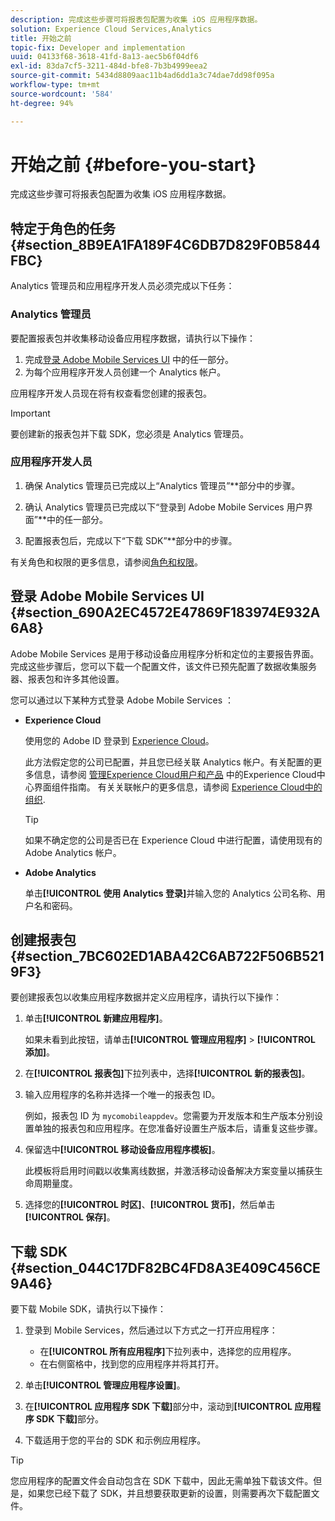 ```yaml
---
description: 完成这些步骤可将报表包配置为收集 iOS 应用程序数据。
solution: Experience Cloud Services,Analytics
title: 开始之前
topic-fix: Developer and implementation
uuid: 04133f68-3618-41fd-8a13-aec5b6f04df6
exl-id: 83da7cf5-3211-484d-bfe8-7b3b4999eea2
source-git-commit: 5434d8809aac11b4ad6dd1a3c74dae7dd98f095a
workflow-type: tm+mt
source-wordcount: '584'
ht-degree: 94%

---
```


# 开始之前 {#before-you-start}

完成这些步骤可将报表包配置为收集 iOS 应用程序数据。

## 特定于角色的任务 {#section_8B9EA1FA189F4C6DB7D829F0B5844FBC}

Analytics 管理员和应用程序开发人员必须完成以下任务：

### Analytics 管理员

要配置报表包并收集移动设备应用程序数据，请执行以下操作：

1. 完成[登录 Adobe Mobile Services UI](/help/ios/getting-started/getting-started.md) 中的任一部分。
1. 为每个应用程序开发人员创建一个 Analytics 帐户。

应用程序开发人员现在将有权查看您创建的报表包。

>[!IMPORTANT]
>
>要创建新的报表包并下载 SDK，您必须是 Analytics 管理员。

### 应用程序开发人员

1. 确保 Analytics 管理员已完成以上“Analytics 管理员”**&#x200B;部分中的步骤。

1. 确认 Analytics 管理员已完成以下“登录到 Adobe Mobile Services 用户界面”**&#x200B;中的任一部分。
1. 配置报表包后，完成以下“下载 SDK”**&#x200B;部分中的步骤。

有关角色和权限的更多信息，请参阅[角色和权限](/help/using/gs/c-mob-roles-and-permissions.md)。

## 登录 Adobe Mobile Services UI {#section_690A2EC4572E47869F183974E932A6A8}

Adobe Mobile Services 是用于移动设备应用程序分析和定位的主要报告界面。完成这些步骤后，您可以下载一个配置文件，该文件已预先配置了数据收集服务器、报表包和许多其他设置。

您可以通过以下某种方式登录 Adobe Mobile Services ：

* **Experience Cloud**

   使用您的 Adobe ID 登录到 [Experience Cloud](https://experience.adobe.com)。

   此方法假定您的公司已配置，并且您已经关联 Analytics 帐户。有关配置的更多信息，请参阅 [管理Experience Cloud用户和产品](https://experienceleague.adobe.com/docs/core-services/interface/administration/admin-getting-started.html?lang=zh-Hans) 中的Experience Cloud中心界面组件指南。 有关关联帐户的更多信息，请参阅 [Experience Cloud中的组织](https://experienceleague.adobe.com/docs/core-services/interface/administration/organizations.html?lang=zh-Hans).

   >[!TIP]
   >
   >如果不确定您的公司是否已在 Experience Cloud 中进行配置，请使用现有的 Adobe Analytics 帐户。

* **Adobe Analytics**

   单击&#x200B;**[!UICONTROL 使用 Analytics 登录]**&#x200B;并输入您的 Analytics 公司名称、用户名和密码。

## 创建报表包 {#section_7BC602ED1ABA42C6AB722F506B5219F3}

要创建报表包以收集应用程序数据并定义应用程序，请执行以下操作：

1. 单击&#x200B;**[!UICONTROL 新建应用程序]**。

   如果未看到此按钮，请单击&#x200B;**[!UICONTROL 管理应用程序]** > **[!UICONTROL 添加]**。

1. 在&#x200B;**[!UICONTROL 报表包]**&#x200B;下拉列表中，选择&#x200B;**[!UICONTROL 新的报表包]**。

1. 输入应用程序的名称并选择一个唯一的报表包 ID。

   例如，报表包 ID 为 `mycomobileappdev`。您需要为开发版本和生产版本分别设置单独的报表包和应用程序。在您准备好设置生产版本后，请重复这些步骤。
1. 保留选中&#x200B;**[!UICONTROL 移动设备应用程序模板]**。

   此模板将启用时间戳以收集离线数据，并激活移动设备解决方案变量以捕获生命周期量度。

1. 选择您的&#x200B;**[!UICONTROL 时区]**、**[!UICONTROL 货币]**，然后单击&#x200B;**[!UICONTROL 保存]**。

## 下载 SDK {#section_044C17DF82BC4FD8A3E409C456CE9A46}

要下载 Mobile SDK，请执行以下操作：

1. 登录到 Mobile Services，然后通过以下方式之一打开应用程序：

   * 在&#x200B;**[!UICONTROL 所有应用程序]**&#x200B;下拉列表中，选择您的应用程序。
   * 在右侧窗格中，找到您的应用程序并将其打开。

1. 单击&#x200B;**[!UICONTROL 管理应用程序设置]**。
1. 在&#x200B;**[!UICONTROL 应用程序 SDK 下载]**&#x200B;部分中，滚动到&#x200B;**[!UICONTROL 应用程序 SDK 下载]**&#x200B;部分。

1. 下载适用于您的平台的 SDK 和示例应用程序。

>[!TIP]
>
>您应用程序的配置文件会自动包含在 SDK 下载中，因此无需单独下载该文件。但是，如果您已经下载了 SDK，并且想要获取更新的设置，则需要再次下载配置文件。
